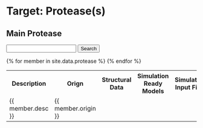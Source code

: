 # Target: Protease(s)

## Main Protease

<script src="//cdnjs.cloudflare.com/ajax/libs/jquery/3.1.1/jquery.min.js"></script>
<link rel="stylesheet" href="//cdnjs.cloudflare.com/ajax/libs/jstree/3.3.8/themes/default/style.min.css" />
<script src="//cdnjs.cloudflare.com/ajax/libs/jstree/3.3.8/jstree.min.js"></script>

<form id="tree_search">
    <input type="search" id="search_querry" />
    <button type="submit">Search</button>
</form>

<table>
	<tr>
		<th>Description</th>
		<th>Orign</th>
		<th>Structural Data</th>
		<th>Simulation Ready Models</th>
		<th>Simulation Input Files</th>
		<th>Trajectories</th>
		<th>Algorithms</th>
		<th>Citations</th>
 	</tr>
{% for member in site.data.protease %}
    <tr>
        <td>{{ member.desc }} </td>
        <td>{{ member.origin }} </td>
        <td><span id="struct_data_{{ member.id }}" /></td>
        <td><span id="models_{{ member.id }}"/></td>
        <td><span id="inputs_{{ member.id }}"/></td>
        <td><span id="traj_{{ member.id }}"/></td>
        <td><span id="algo_{{ member.id }}"/></td>
        <td><span id="cite_{{ member.id }}"/></td>
    </tr>
{% endfor %}
</table>

<script>
$(function() {
{% for member in site.data.protease %}
  $('#struct_data_{{ member.id }}').jstree({
    "plugins" : ["search"],
    'core' : {
      'data' : [
        { "text" : "Structural Data", 
          "children" : [
    {% for struct_child in member.struct_data %}
        {% if struct_child.link == null %}
            {"text": {{ struct_child.text }} },
        {% else %}
            {"text": "{{ struct_child.text }}", a_attr : { linkout: "{{ struct_child.link }}" } },
        {% endif %} 
    {% endfor %}
          ]
        }
      ],
      'themes' : {
        'variant' : 'large'
      }
    },
  });
  $("#struct_data_{{ member.id }}").on("click", ".jstree-anchor", function(evt) {
    evt.preventDefault();
    var link = $(evt.target).attr("linkout");
    if (typeof link !== 'undefined' ) {
      window.open(link, _blank);
    }
   });
   
   
   
  
   
  $('#models_{{ member.id }}').jstree({
    "plugins" : ["search"],
    'core' : {
      'data' : [
        { "text" : "Simulation Ready Models", 
          "children" : [
    {% for models_child in member.models %}
        {% if models_child.link == null %}
            {"text": "{{ models_child.text }}" },
        {% else %}
            {"text": "{{ models_child.text }}", a_attr : { linkout: "{{ models_child.link }}" } },
        {% endif %} 
    {% endfor %}
          ]
        }
      ],
      'themes' : {
        'variant' : 'large'
      }
    },
  });
  $("#models_{{ member.id }}").on("click", ".jstree-anchor", function(evt) {
    evt.preventDefault();
    var link = $(evt.target).attr("linkout");
    if (typeof link !== 'undefined' ) {
      window.open(link, _blank);
    }
   });

   
  $('#inputs_{{ member.id }}').jstree({
    "plugins" : ["search"],
    'core' : {
      'data' : [
        { "text" : "Simulation Input Files", 
          "children" : [
    {% for input_child in member.inputs %}
        {% if input_child.link == null %}
            {"text": "{{ input_child.text }}" },
        {% else %}
            {"text": "{{ input_child.text }}", a_attr : { linkout: "{{ input_child.link }}" } },
        {% endif %} 
    {% endfor %}
          ]
        }
      ],
      'themes' : {
        'variant' : 'large'
      }
    },
  });
  $("#inputs_{{ member.id }}").on("click", ".jstree-anchor", function(evt) {
    evt.preventDefault();
    var link = $(evt.target).attr("linkout");
    if (typeof link !== 'undefined' ) {
      window.open(link, _blank);
    }
   });
   
  $('#traj_{{ member.id }}').jstree({
    "plugins" : ["search"],
    'core' : {
      'data' : [
        { "text" : "Trajectories", 
          "children" : [
    {% for traj_child in member.trajectories %}
        {% if traj_child.link == null %}
            {"text": "{{ traj_child.text }}" },
        {% else %}
            {"text": "{{ traj_child.text }}", a_attr : { linkout: "{{ traj_child.link }}" } },
        {% endif %} 
    {% endfor %}
          ]
        }
      ],
      'themes' : {
        'variant' : 'large'
      }
    },
  });
  $("#traj_{{ member.id }}").on("click", ".jstree-anchor", function(evt) {
    evt.preventDefault();
    var link = $(evt.target).attr("linkout");
    if (typeof link !== 'undefined' ) {
      window.open(link, _blank);
    }
   });
   
  $('#algo_{{ member.id }}').jstree({
    "plugins" : ["search"],
    'core' : {
      'data' : [
        { "text" : "Algorithms", 
          "children" : [
    {% for algo_child in member.algorithms %}
        {% if algo_child.link == null %}
            {"text": "{{ algo_child.text }}" },
        {% else %}
            {"text": "{{ algo_child.text }}", a_attr : { linkout: "{{ algo_child.link }}" } },
        {% endif %} 
    {% endfor %}
          ]
        }
      ],
      'themes' : {
        'variant' : 'large'
      }
    },
  });
  $("#algo_{{ member.id }}").on("click", ".jstree-anchor", function(evt) {
    evt.preventDefault();
    var link = $(evt.target).attr("linkout");
    if (typeof link !== 'undefined' ) {
      window.open(link, _blank);
    }
   });
   

  $('#cite_{{ member.id }}').jstree({
    "plugins" : ["search"],
    'core' : {
      'data' : [
        { "text" : "Citations", 
          "children" : [
    {% for cite_child in member.cite %}
        {% if cite_child.link == null %}
            {"text": "{{ cite_child.text }}" },
        {% else %}
            {"text": "{{ cite_child.text }}", a_attr : { linkout: "{{ cite_child.link }}" } },
        {% endif %} 
    {% endfor %}
          ]
        }
      ],
      'themes' : {
        'variant' : 'large'
      }
    },
  });
  $("#cite_{{ member.id }}").on("click", ".jstree-anchor", function(evt) {
    evt.preventDefault();
    var link = $(evt.target).attr("linkout");
    if (typeof link !== 'undefined' ) {
      window.open(link, _blank);
    }
   });   

{% endfor %}

  $("#tree_search").submit(function(e) {
    e.preventDefault();
{% for member in site.data.protease %}
    $("#struct_data_{{ member.id }}").jstree(true).search($("#search_querry").val());
    $("#models_{{ member.id }}").jstree(true).search($("#search_querry").val());
    $("#inputs_{{ member.id }}").jstree(true).search($("#search_querry").val());
    $("#traj_{{ member.id }}").jstree(true).search($("#search_querry").val());
    $("#algo_{{ member.id }}").jstree(true).search($("#search_querry").val());
    $("#cite_{{ member.id }}").jstree(true).search($("#search_querry").val());
{% endfor %}
  });
  
});
</script>